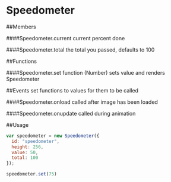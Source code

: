 Speedometer
=====


##Members

####Speedometer.current
current percent done

####Speedometer.total
the total you passed, defaults to 100

##Functions

####Speedometer.set function (Number)
sets value and renders Speedometer

##Events
set functions to values for them to be called

####Speedometer.onload
called after image has been loaded

####Speedometer.onupdate
called during animation


##Usage

```javascript
var speedometer = new Speedometer({
  id: "speedometer",
  height: 256,
  value: 50,
  total: 100
});

speedometer.set(75)
```